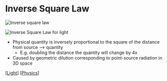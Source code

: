 # Inverse Square Law

![Inverse square law](/assets/second-brain/2020-10-05-13-31-12.png)

![Inverse Square Law for light](/assets/second-brain/2020-10-05-13-29-21.png)

- Physical quantity is inversely proportional to the square of the distance from source --> quantity
  - E.g. doubling the distance the quantity will change by 4x
- Caused by geometric dilution corresponding to point-source radiation in 3D space

[[Light]] [[Physics]]

[//begin]: # "Autogenerated link references for markdown compatibility"
[Light]: light "Light"
[Physics]: physics "Physics"
[//end]: # "Autogenerated link references"
